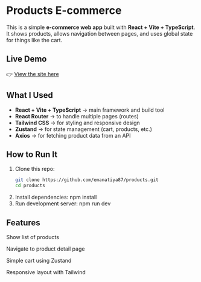 # Products E-commerce

This is a simple **e-commerce web app** built with **React + Vite + TypeScript**.  
It shows products, allows navigation between pages, and uses global state for things like the cart.

## Live Demo
👉 [View the site here](https://products-ecommerce-ts.netlify.app/)

## What I Used
- **React + Vite + TypeScript** → main framework and build tool  
- **React Router** → to handle multiple pages (routes)  
- **Tailwind CSS** → for styling and responsive design  
- **Zustand** → for state management (cart, products, etc.)  
- **Axios** → for fetching product data from an API  

## How to Run It
1. Clone this repo:
   ```bash
   git clone https://github.com/emanatiya87/products.git
   cd products
2. Install dependencies:
   npm install
3. Run development server:
   npm run dev

## Features

Show list of products

Navigate to product detail page

Simple cart using Zustand

Responsive layout with Tailwind

   
